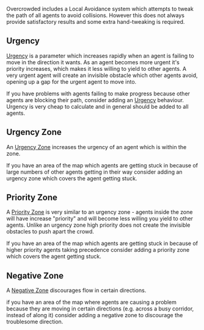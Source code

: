 Overcrowded includes a Local Avoidance system which attempts to tweak the path of all agents to avoid collisions. However this does not always provide satisfactory results and some extra hand-tweaking is required.

## Urgency

[Urgency](../GettingStarted/LocalAvoidance#urgency) is a parameter which increases rapidly when an agent is failing to move in the direction it wants. As an agent becomes more urgent it's priority increases, which makes it less willing to yield to other agents. A very urgent agent will create an invisible obstacle which other agents avoid, opening up a gap for the urgent agent to move into.

If you have problems with agents failing to make progress because other agents are blocking their path, consider adding an [Urgency](../Reference/MonoBehaviours/Urgency) behaviour. Urgency is very cheap to calculate and in general should be added to all agents.

## Urgency Zone

An [Urgency Zone](../Reference/MonoBehaviours/Zones/UrgencyZone) increases the urgency of an agent which is within the zone.

If you have an area of the map which agents are getting stuck in because of large numbers of other agents getting in their way consider adding an urgency zone which covers the agent getting stuck.

## Priority Zone

A [Priority Zone](../Reference/MonoBehaviours/Zones/PriorityZone) is very similar to an urgency zone - agents inside the zone will have increase "priority" and will become less willing you yield to other agents. Unlike an urgency zone high priority does not create the invisible obstacles to push apart the crowd.

If you have an area of the map which agents are getting stuck in because of higher priority agents taking precedence consider adding a priority zone which covers the agent getting stuck.

## Negative Zone

A [Negative Zone](../Reference/MonoBehaviours/Zones/NegativeZone) discourages flow in certain directions.

if you have an area of the map where agents are causing a problem because they are moving in certain directions (e.g. across a busy corridor, instead of along it) consider adding a negative zone to discourage the troublesome direction.